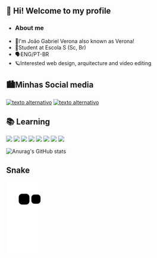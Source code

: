 ## 👋 Hi! Welcome to my profile
 
- ### About me
- 🥱I'm João Gabriel Verona also known as Verona!
- 🔭Student at Escola S (Sc, Br)
- 🗣️ENG/PT-BR
- 🪐Interested web design, arquitecture and video editing

## 🏙️Minhas Social media
[![texto alternativo](https://i.imgur.com/u9VnLwi.png)](http://www.twitter.com/JaoVerona) [![texto alternativo](https://i.imgur.com/aGq8LyZ.png)](http://instagram.com/JaoVerona/) 

## 📚 Learning 
<img src="https://cdn.jsdelivr.net/gh/devicons/devicon/icons/premierepro/premierepro-original.svg" width=50 /> <img src="https://upload.wikimedia.org/wikipedia/commons/2/20/Photoshop_CC_icon.png" width=51 /> <img src="https://cdn.jsdelivr.net/gh/devicons/devicon/icons/aftereffects/aftereffects-original.svg" width=50 />   <img src="https://cdn.jsdelivr.net/gh/devicons/devicon/icons/canva/canva-original.svg" width=50 />   <img src="https://cdn.jsdelivr.net/gh/devicons/devicon/icons/java/java-plain.svg" width=50 /> <img src="https://cdn.jsdelivr.net/gh/devicons/devicon/icons/git/git-original.svg" width=50/> <img src="https://cdn.icon-icons.com/icons2/2429/PNG/512/github_logo_icon_147285.png" width=50 /> <img src="https://cdn.jsdelivr.net/gh/devicons/devicon/icons/figma/figma-original.svg" width=50/>


![Anurag's GitHub stats](https://github-readme-stats.vercel.app/api?username=1Verona&show_icons=true&theme=tokyonight) 

## Snake
![snake gif](https://github.com/1Verona/1Verona/blob/output/github-contribution-grid-snake.svg)
